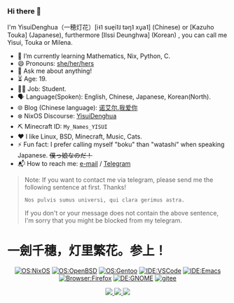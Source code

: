 ### Hi there 👋

<!--
**YisuiDenghua/YisuiDenghua** is a ✨ _special_ ✨ repository because its `README.md` (this file) appears on your GitHub profile.

Here are some ideas to get you started:

- 🔭 I’m currently working on ...
- 🌱 I’m currently learning ...
- 👯 I’m looking to collaborate on ...
- 🤔 I’m looking for help with ...
- 💬 Ask me about ...
- 📫 How to reach me: ...
- 😄 Pronouns: ...
- ⚡ Fun fact: ...
-->

I'm YisuiDenghua（一穂灯花）[i˧˥ sue̠i˥˩ təŋ˥ xu̟a˥] (Chinese) or [Kazuho Touka] (Japanese), furthermore [Ilssi Deunghwa] (Korean) , you can call me Yisui, Touka or Milena.


- 🌱 I’m currently learning Mathematics, Nix, Python, C.
- 😄 Pronouns: [she/her/hers](https://pronoun.is/she)
- 💬 Ask me about anything!
- ⏳ Age: 19.
- 👩‍🎓 Job: Student.
- 🗣 Language(Spoken): English, Chinese, Japanese, Korean(North).
- 🌐 Blog (Chinese language): [诺艾尔.我爱你](https://诺艾尔.我爱你)
- ❄️ NixOS Discourse: [YisuiDenghua](https://discourse.nixos.org/u/yisuidenghua)
- ⛏ Minecraft ID: `My_Names_YISUI`
- ❤️ I like Linux, BSD, Minecraft, Music, Cats.
- ⚡ Fun fact: I prefer calling myself "boku" than "watashi" when speaking Japanese.  ~~僕っ娘なのだ！~~
- 📬 How to reach me: [e-mail](mailto:bileiner@gmail.com) / [Telegram](https://t.me/Kazuho_Touka)

> Note: If you want to contact me via telegram, please send me the following sentence at first. Thanks!
> ```
> Nos pulvis sumus universi, qui clara gerimus astra.
> ```
> If you don't or your message does not contain the above sentence, I'm sorry that you might be blocked from my telegram.

# 一劍千穗，灯里繁花。参上！

<div align="center">
  
  [![OS:NixOS](https://img.shields.io/badge/OS-NixOS-blue?style=flat-square&logo=nixos)](https://nixos.org)
  [![OS:OpenBSD](https://img.shields.io/badge/OS-OpenBSD-yellow?style=flat-square&logo=openbsd)](https://openbsd.org)
  [![OS:Gentoo](https://img.shields.io/badge/OS-Gentoo-pink?style=flat-square&logo=gentoo)](https://gentoo.org/)
  [![IDE:VSCode](https://img.shields.io/badge/IDE-VSCode-blue?style=flat-square&logo=visualstudiocode)](https://code.visualstudio.com/)
  [![IDE:Emacs](https://img.shields.io/badge/IDE-Emacs-purple?style=flat-square&logo=Emacs)](https://gnu.org/)
  [![Browser:Firefox](https://img.shields.io/badge/Browser-Firefox-red?style=flat-square&logo=firefox)](https://mozilla.org)
  [![DE:GNOME](https://img.shields.io/badge/DE-GNOME-darkblue?style=flat-square&logo=GNOME)](https://gnome.org)
  [![gitee](https://img.shields.io/badge/gitee-一穂灯花-red?style=flat-square&logo=gitee)](https://gitee.com/YisuiDenghua)
  
</div>

<div align="center">
  <a href="https://github.com/vn7n24fzkq/github-profile-summary-cards">
    <img src="https://github-profile-summary-cards.vercel.app/api/cards/profile-details?username=yisuidenghua&theme=github" />
  </a>
  <a href="https://github.com/vn7n24fzkq/github-profile-summary-cards">
    <img src="https://github-profile-summary-cards.vercel.app/api/cards/stats?username=yisuidenghua&theme=github" />
  </a>
  <a href="https://github.com/vn7n24fzkq/github-profile-summary-cards">
    <img src="https://github-profile-summary-cards.vercel.app/api/cards/repos-per-language?username=yisuidenghua&theme=github" />
  </a>
</div>
